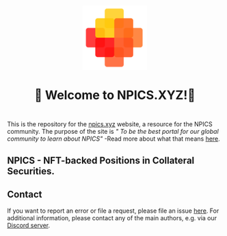 <div align="center" style="margin-top: 1em; margin-bottom: 3em;">
  <a href="https://npics.xyz"><img alt="NPics logo" src="./npics-transparent.png" alt="npics.xyz" width="150"></a>
  <h1>👋 Welcome to NPICS.XYZ!👋 </h1>
</div>


This is the repository for the [npics.xyz](https://npics.xyz) website, a resource for the NPICS community. The purpose of the site is _" To be the best portal for our global community to learn about NPICS"_  -Read more about what that means [here](https://non-pics.gitbook.io/npics-v1.0/).


## NPICS - NFT-backed Positions in Collateral Securities.






## Contact
If you want to report an error or file a request, please file an issue [here](https://twitter.com/NPicsNFT). For additional information, please contact any of the main authors, e.g. via our [Discord server](https://medium.com/@npics.xyz).
